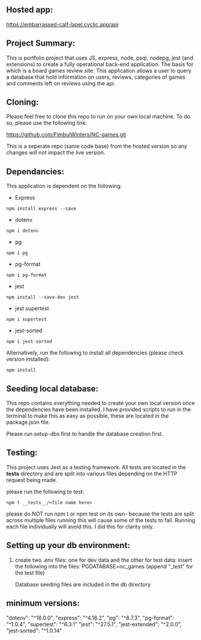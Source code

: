 ## Hosted app:

https://embarrassed-calf-lapel.cyclic.app/api

## Project Summary:

This is portfolio project that uses JS, express, node, psql, nodepg, jest (and extensions) to create a fully operational back-end application. The basis for which is a board games review site. This application allows a user to query a database that hold information on users, reviews, categories of games and comments left on reviews using the api.

## Cloning:

Please feel free to clone this repo to run on your own local machine. To do so, please use the following link:

https://github.com/FimbulWinters/NC-games.git

This is a seperate repo (same code base) from the hosted version so any changes will not impact the live version.

## Dependancies:

This application is dependent on the following:

- Express

```
npm install express --save

```

- dotenv

```
npm i dotenv
```

- pg

```
npm i pg
```

- pg-format

```
npm i pg-format
```

- jest

```
npm install --save-dev jest
```

- jest supertest

```
npm i supertest
```

- jest-sorted

```
npm i jest-sorted
```

Alternatively, run the following to install all dependencies (please check version installed):

```
npm install
```

## Seeding local database:

This repo contains everything needed to create your own local version once the dependencies have been installed.
I have provided scripts to run in the terminal to make this as easy as possible, these are located in the package.json file.

Please run setup-dbs first to handle the database creation first.

## Testing:

This project uses Jest as a testing framework. All tests are located in the **tests** directory and are split into various files depending on the HTTP request being made.

please run the following to test:

```
npm t __tests__/<file name here>
```

please do NOT run npm t or npm test on its own- because the tests are split across multiple files running this will cause some of the tests to fail. Running each file individually will avoid this. I did this for clarity only.

## Setting up your db environment:

1. create two .env files: one for dev data and the other for test data:
   insert the following into the files: PGDATABASE=nc_games (append "\_test" for the test file)

   Database seeding files are included in the db directory

## minimum versions:

"dotenv": "^16.0.0",
"express": "^4.18.2",
"pg": "^8.7.3",
"pg-format": "^1.0.4",
"supertest": "^6.3.1"
"jest": "^27.5.1",
"jest-extended": "^2.0.0",
"jest-sorted": "^1.0.14"
